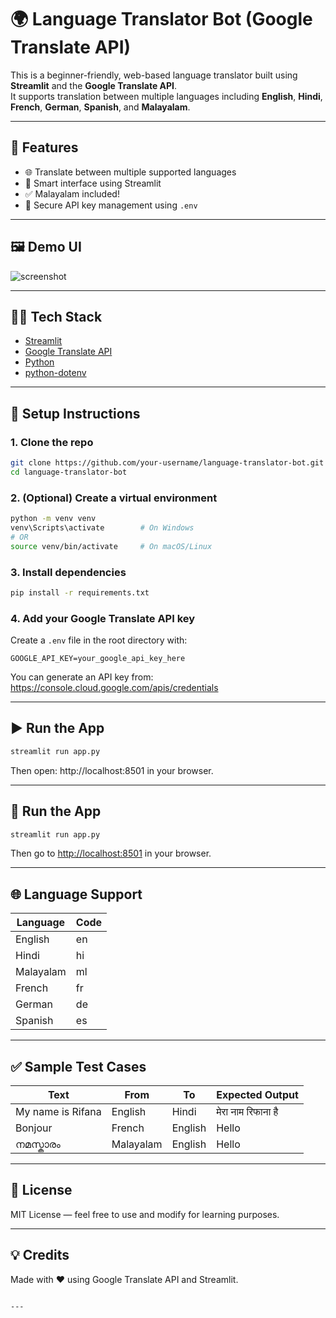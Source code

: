 # 🌍 Language Translator Bot (Google Translate API)

This is a beginner-friendly, web-based language translator built using **Streamlit** and the **Google Translate API**.  
It supports translation between multiple languages including **English**, **Hindi**, **French**, **German**, **Spanish**, and **Malayalam**.

---

## 🚀 Features

- 🌐 Translate between multiple supported languages
- 🧠 Smart interface using Streamlit
- ✅ Malayalam included!
- 🔐 Secure API key management using `.env`

---

## 🖼 Demo UI

![screenshot](screenshot.png)

---

## 🧑‍💻 Tech Stack

- [Streamlit](https://streamlit.io/)
- [Google Translate API](https://cloud.google.com/translate)
- [Python](https://www.python.org/)
- [python-dotenv](https://pypi.org/project/python-dotenv/)

---

## 🔧 Setup Instructions

### 1. Clone the repo

```bash
git clone https://github.com/your-username/language-translator-bot.git
cd language-translator-bot
```

### 2. (Optional) Create a virtual environment

```bash
python -m venv venv
venv\Scripts\activate        # On Windows
# OR
source venv/bin/activate     # On macOS/Linux
```

### 3. Install dependencies

```bash
pip install -r requirements.txt
```

### 4. Add your Google Translate API key

Create a `.env` file in the root directory with:

```env
GOOGLE_API_KEY=your_google_api_key_here
```

You can generate an API key from: https://console.cloud.google.com/apis/credentials

---

## ▶️ Run the App

```bash
streamlit run app.py
```

Then open: http://localhost:8501 in your browser.

---

## 🧪 Run the App

```bash
streamlit run app.py
```

Then go to [http://localhost:8501](http://localhost:8501) in your browser.

---

## 🌐 Language Support

| Language  | Code |
| --------- | ---- |
| English   | en   |
| Hindi     | hi   |
| Malayalam | ml   |
| French    | fr   |
| German    | de   |
| Spanish   | es   |

---

## ✅ Sample Test Cases

| Text              | From      | To      | Expected Output    |
| ----------------- | --------- | ------- | ------------------ |
| My name is Rifana | English   | Hindi   | मेरा नाम रिफाना है |
| Bonjour           | French    | English | Hello              |
| നമസ്കാരം          | Malayalam | English | Hello              |

---

## 📜 License

MIT License — feel free to use and modify for learning purposes.

---

## 💡 Credits

Made with ❤️ using Google Translate API and Streamlit.

````

---



